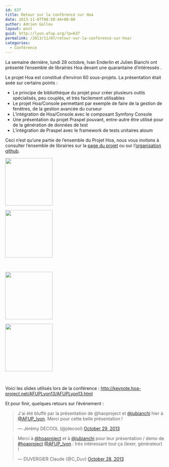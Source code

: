 ```yaml
---
id: 637
title: Retour sur la conférence sur Hoa
date: 2013-11-07T08:50:44+00:00
author: Adrien Gallou
layout: post
guid: http://lyon.afup.org/?p=637
permalink: /2013/11/07/retour-sur-la-conference-sur-hoa/
categories:
  - Conférence
---
```

La semaine dernière, lundi 28 octobre, Ivan Enderlin et Julien Bianchi ont présenté l&rsquo;ensemble de librairies Hoa devant une quarantaine d’intéressés .

Le projet Hoa est constitué d&rsquo;environ 60 sous-projets. La présentation était axée sur certains points :

  * Le principe de bibliothèque du projet pour créer plusieurs outils spécialisés, peu couplés, et très facilement utilisables
  * Le projet Hoa/Console permettant par exemple de faire de la gestion de fenêtres, de la gestion avancée du curseur
  * L&rsquo;intégration de Hoa/Console avec le composant Symfony Console
  * Une présentation du projet Praspel pouvant, entre-autre être utilisé pour de la génération de données de test
  * L&rsquo;intégration de Praspel avec le framework de tests unitaires atoum

Ceci n&rsquo;est qu&rsquo;une partie de l&rsquo;ensemble du Projet Hoa, nous vous invitons à consulter l&rsquo;ensemble de librairies sur la [page du projet](http://hoa-project.net/) ou sur l&rsquo;[organisation github](https://github.com/hoaproject).

<div id='gallery-7' class='gallery galleryid-637 gallery-columns-2 gallery-size-thumbnail'>
  <dl class='gallery-item'>
    <dt class='gallery-icon landscape'>
      <a href='http://lyon.afup.org/2013/11/07/retour-sur-la-conference-sur-hoa/bxruigxicaaxesv-jpglarge/'><img width="150" height="150" src="http://lyon.afup.org/files/2013/11/BXruiGXIcAAxesV.jpglarge-150x150.jpeg" class="attachment-thumbnail size-thumbnail" alt="" /></a>
    </dt>
  </dl>
  
  <dl class='gallery-item'>
    <dt class='gallery-icon landscape'>
      <a href='http://lyon.afup.org/2013/11/07/retour-sur-la-conference-sur-hoa/bxseohbimaatdqt-jpglarge/'><img width="150" height="150" src="http://lyon.afup.org/files/2013/11/BXsEOhbIMAATDqt.jpglarge-150x150.jpeg" class="attachment-thumbnail size-thumbnail" alt="" /></a>
    </dt>
  </dl>
  
  <br style="clear: both" />
  
  <dl class='gallery-item'>
    <dt class='gallery-icon landscape'>
      <a href='http://lyon.afup.org/2013/11/07/retour-sur-la-conference-sur-hoa/img_2031/'><img width="150" height="150" src="http://lyon.afup.org/files/2013/11/IMG_2031-150x150.jpg" class="attachment-thumbnail size-thumbnail" alt="" /></a>
    </dt>
  </dl>
  
  <dl class='gallery-item'>
    <dt class='gallery-icon landscape'>
      <a href='http://lyon.afup.org/2013/11/07/retour-sur-la-conference-sur-hoa/img_2030/'><img width="150" height="150" src="http://lyon.afup.org/files/2013/11/IMG_2030-150x150.jpg" class="attachment-thumbnail size-thumbnail" alt="" /></a>
    </dt>
  </dl>
  
  <br style="clear: both" />
</div>

Voici les slides utilisés lors de la conférence : <http://keynote.hoa-project.net/AFUPLyon13/AFUPLyon13.html>

Et pour finir, quelques retours sur l&rsquo;évènement :

<blockquote class="twitter-tweet" data-width="550">
  <p lang="fr" dir="ltr">
    J'ai été bluffé par la présentation de @haoproject et <a href="https://twitter.com/jubianchi?ref_src=twsrc%5Etfw">@jubianchi</a> hier à <a href="https://twitter.com/AFUP_lyon?ref_src=twsrc%5Etfw">@AFUP_lyon</a>. Merci pour cette belle présentation !
  </p>
  
  <p>
    &mdash; Jérémy DECOOL (@jdecool) <a href="https://twitter.com/jdecool/status/395100742765146112?ref_src=twsrc%5Etfw">October 29, 2013</a>
  </p>
</blockquote>



<blockquote class="twitter-tweet" data-width="550">
  <p lang="fr" dir="ltr">
    Merci à <a href="https://twitter.com/hoaproject?ref_src=twsrc%5Etfw">@hoaproject</a> et à <a href="https://twitter.com/jubianchi?ref_src=twsrc%5Etfw">@jubianchi</a> pour leur présentation / demo de <a href="https://twitter.com/hashtag/hoaproject?src=hash&ref_src=twsrc%5Etfw">#hoaproject</a> <a href="https://twitter.com/AFUP_lyon?ref_src=twsrc%5Etfw">@AFUP_lyon</a> : très intéressant tout ça (lexer, générateur) !
  </p>
  
  <p>
    &mdash; DUVERGIER Claude (@C_Duv) <a href="https://twitter.com/C_Duv/status/394941604827762688?ref_src=twsrc%5Etfw">October 28, 2013</a>
  </p>
</blockquote>



&nbsp;

&nbsp;